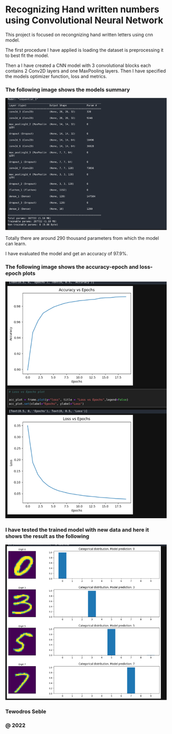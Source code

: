 # Recognizing Hand written numbers using Convolutional Neural Network 

This project is focused on recongnizing hand written letters using cnn model. 

The first procedure I have applied is loading the dataset is preprocessing it to best fit the model. 

Then a I have created a CNN model with 3 convolutional blocks each contains 2 Conv2D layers and one MaxPooling layers. Then I have specified the models optimizer function, loss and metrics. 

### The following image shows the models summary 

<img src="https://github.com/tewodrosseble/handwritten-number-recognition-using-cnn/blob/main/modelinfo.png">

Totally there are around 290 thousand parameters from which the model can learn. 

I have evaluated the model and get an accuracy of 97.9%. 

### The following image shows the accuracy-epoch and loss-epoch plots 

<img src="https://github.com/tewodrosseble/handwritten-number-recognition-using-cnn/blob/main/graph.png">


### I have tested the trained model with new data and here it shows the result as the following 

<img src="https://github.com/tewodrosseble/handwritten-number-recognition-using-cnn/blob/main/test.png">


### Tewodros Seble
### @ 2022
